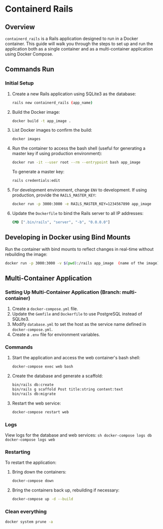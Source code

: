 # Containerd Rails

## Overview
`containerd_rails` is a Rails application designed to run in a Docker container. This guide will walk you through the steps to set up and run the application both as a single container and as a multi-container application using Docker Compose.

## Commands Run

### Initial Setup
1. Create a new Rails application using SQLite3 as the database:
    ```sh
    rails new containerd_rails (app_name)
    ```

2. Build the Docker image:
    ```sh
    docker build -t app_image .
    ```

3. List Docker images to confirm the build:
    ```sh
    docker images
    ```

4. Run the container to access the bash shell (useful for generating a master key if using production environment):
    ```sh
    docker run -it --user root --rm --entrypoint bash app_image
    ```

    To generate a master key:
    ```sh
    rails credentials:edit
    ```

5. For development environment, change `ENV` to development. If using production, provide the `RAILS_MASTER_KEY`:
    ```sh
    docker run -p 3000:3000 -e RAILS_MASTER_KEY=1234567890 app_image
    ```

6. Update the `Dockerfile` to bind the Rails server to all IP addresses:
    ```dockerfile
    CMD [".bin/rails", "server", "-b", "0.0.0.0"]
    ```

## Developing in Docker using Bind Mounts
Run the container with bind mounts to reflect changes in real-time without rebuilding the image:
```sh
docker run -p 3000:3000 -v $(pwd):/rails app_image  (name of the image)
```
## Multi-Container Application

### Setting Up Multi-Container Application (Branch: multi-container)
1. Create a `docker-compose.yml` file.
2. Update the `Gemfile` and `Dockerfile` to use PostgreSQL instead of SQLite3.
3. Modify `database.yml` to set the host as the service name defined in `docker-compose.yml`.
4. Create a `.env` file for environment variables.

### Commands
1. Start the application and access the web container's bash shell:
    ```sh
    docker-compose exec web bash
    ```

2. Create the database and generate a scaffold:
    ```sh
    bin/rails db:create
    bin/rails g scaffold Post title:string content:text
    bin/rails db:migrate
    ```

3. Restart the web service:
    ```sh
    docker-compose restart web
    ```

### Logs
View logs for the database and web services:
    ```sh
    docker-compose logs db
    docker-compose logs web
    ```

### Restarting
To restart the application:

1. Bring down the containers:
    ```sh
    docker-compose down
    ```

2. Bring the containers back up, rebuilding if necessary:
    ```sh
    docker-compose up -d --build
    ```

### Clean everything
```sh
docker system prune -a
```